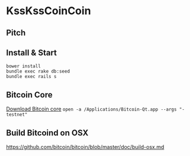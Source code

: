 # KssKssCoinCoin

## Pitch

## Install & Start

```
bower install
bundle exec rake db:seed
bundle exec rails s
```

## Bitcoin Core
[Download Bitcoin core](https://bitcoin.org/fr/telecharger)
`open -a /Applications/Bitcoin-Qt.app --args "-testnet"`

## Build Bitcoind on OSX
https://github.com/bitcoin/bitcoin/blob/master/doc/build-osx.md



